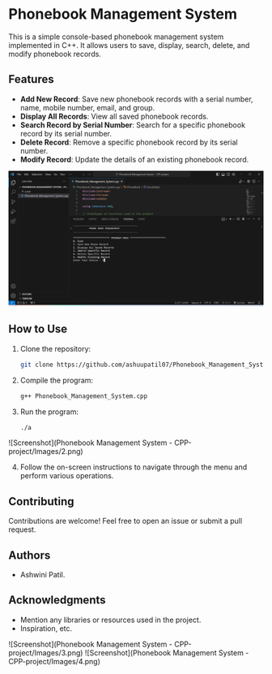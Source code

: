 # Phonebook Management System

This is a simple console-based phonebook management system implemented in C++. It allows users to save, display, search, delete, and modify phonebook records.

## Features

- **Add New Record**: Save new phonebook records with a serial number, name, mobile number, email, and group.
- **Display All Records**: View all saved phonebook records.
- **Search Record by Serial Number**: Search for a specific phonebook record by its serial number.
- **Delete Record**: Remove a specific phonebook record by its serial number.
- **Modify Record**: Update the details of an existing phonebook record.

![Screenshot](1.png)

## How to Use

1. Clone the repository:

    ```bash
    git clone https://github.com/ashuupatil07/Phonebook_Management_System.git
    ```

2. Compile the program:

    ```bash
    g++ Phonebook_Management_System.cpp
    ```

3. Run the program:

    ```bash
    ./a
    ```
![Screenshot](Phonebook Management System - CPP-project/Images/2.png)

4. Follow the on-screen instructions to navigate through the menu and perform various operations.

## Contributing

Contributions are welcome! Feel free to open an issue or submit a pull request.

## Authors

- Ashwini Patil.

## Acknowledgments

- Mention any libraries or resources used in the project.
- Inspiration, etc.

![Screenshot](Phonebook Management System - CPP-project/Images/3.png)
![Screenshot](Phonebook Management System - CPP-project/Images/4.png)
